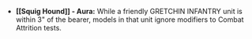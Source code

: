- **[[Squig Hound]] - Aura:** While a friendly GRETCHIN INFANTRY unit is within 3" of the bearer, models in that unit ignore modifiers to Combat Attrition tests.
